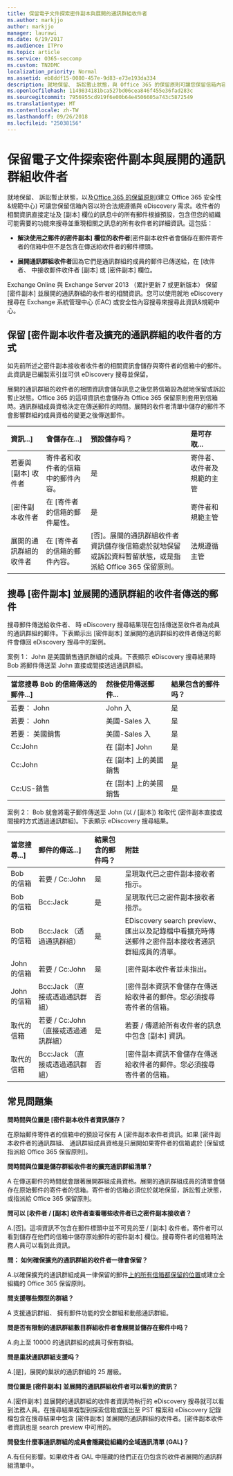 ```yaml
---
title: 保留電子文件探索密件副本與展開的通訊群組收件者
ms.author: markjjo
author: markjjo
manager: laurawi
ms.date: 6/19/2017
ms.audience: ITPro
ms.topic: article
ms.service: O365-seccomp
ms.custom: TN2DMC
localization_priority: Normal
ms.assetid: eb8ddf15-0080-457e-9d83-e73e193da334
description: 就地保留、 訴訟暫止狀態，與 Office 365 的保留原則可讓您保留信箱內容以符合法規遵循與 eDiscovery 需求。
ms.openlocfilehash: 1149834181bca527bd06cea846f455e36fad283c
ms.sourcegitcommit: 7956955cd919f6e00b64e4506605a743c5872549
ms.translationtype: MT
ms.contentlocale: zh-TW
ms.lasthandoff: 09/26/2018
ms.locfileid: "25038156"
---
```

# <a name="preserve-bcc-and-expanded-distribution-group-recipients-for-ediscovery"></a>保留電子文件探索密件副本與展開的通訊群組收件者
  
就地保留、 訴訟暫止狀態，以及[Office 365 的保留原則](http://go.microsoft.com/fwlink/?LinkID=827811)(建立 Office 365 安全性&amp;規範中心) 可讓您保留信箱內容以符合法規遵循與 eDiscovery 需求。收件者的相關資訊直接定址及 [副本] 欄位的訊息中的所有郵件根據預設，包含但您的組織可能需要的功能來搜尋並重現相關之訊息的所有收件者的詳細資訊。這包括： 
  
- **解決使用之郵件的密件副本] 欄位的收件者**[密件副本收件者會儲存在郵件寄件者的信箱中但不是包含在傳送給收件者的郵件標頭。 
    
- **展開通訊群組收件者**因為它們是通訊群組的成員的郵件已傳送給，在 [收件者、 中接收郵件收件者 [副本] 或 [密件副本] 欄位。 
    
Exchange Online 與 Exchange Server 2013 （累計更新 7 或更新版本） 保留 [密件副本] 並展開的通訊群組的收件者的相關資訊。您可以使用就地 eDiscovery 搜尋在 Exchange 系統管理中心 (EAC) 或安全性內容搜尋來搜尋此資訊&amp;規範中心。 
  
## <a name="how-bcc-recipients-and-expanded-distribution-group-recipients-are-preserved"></a>保留 [密件副本收件者及擴充的通訊群組的收件者的方式
<a name="sectionSection0"> </a>

如先前所述之密件副本接收者收件者的相關資訊會儲存與寄件者的信箱中的郵件。此資訊是已編製索引並可供 eDiscovery 搜尋並保留。 
  
展開的通訊群組的收件者的相關資訊會儲存訊息之後您將信箱設為就地保留或訴訟暫止狀態。Office 365 的這項資訊也會儲存為 Office 365 保留原則套用到信箱時。通訊群組成員資格決定在傳送郵件的時間。展開的收件者清單中儲存的郵件不會影響群組的成員資格的變更之後傳送郵件。 
  
|**資訊...]**|**會儲存在...]**|**預設儲存吗？**|**是可存取...**|
|:-----|:-----|:-----|:-----|
|若要與 [副本] 收件者  <br/> |寄件者和收件者的信箱中的郵件內容。  <br/> |是  <br/> |寄件者、 收件者及規範的主管  <br/> |
|[密件副本收件者  <br/> |在 [寄件者的信箱的郵件屬性。  <br/> |是  <br/> |寄件者和規範主管  <br/> |
|展開的通訊群組的收件者  <br/> |在 [寄件者的信箱的郵件內容。  <br/> |[否]。展開的通訊群組收件者資訊儲存後信箱處於就地保留或訴訟資料暫留狀態，或是指派給 Office 365 保留原則。  <br/> |法規遵循主管  <br/> |
   
## <a name="searching-for-messages-sent-to-bcc-and-expanded-distribution-group-recipients"></a>搜尋 [密件副本] 並展開的通訊群組的收件者傳送的郵件
<a name="sectionSection1"> </a>

搜尋郵件傳送給收件者、 時 eDiscovery 搜尋結果現在包括傳送至收件者為成員的通訊群組的郵件。下表顯示出 [密件副本] 並展開的通訊群組的收件者傳送的郵件會傳回 eDiscovery 搜尋中的案例。
  
案例 1： John 是美國銷售通訊群組的成員。下表顯示 eDiscovery 搜尋結果時 Bob 將郵件傳送至 John 直接或間接透過通訊群組。
  
|**當您搜尋 Bob 的信箱傳送的郵件...]**|**然後使用傳送郵件...**|**結果包含的郵件吗？**|
|:-----|:-----|:-----|
|若要： John  <br/> |John 入  <br/> |是  <br/> |
|若要： John  <br/> |美國-Sales 入  <br/> |是  <br/> |
|若要： 美國銷售  <br/> |美國-Sales 入  <br/> |是  <br/> |
|Cc:John  <br/> |在 [副本] John  <br/> |是  <br/> |
|Cc:John  <br/> |在 [副本] 上的美國銷售  <br/> |是  <br/> |
|Cc:US-銷售  <br/> |在 [副本] 上的美國銷售  <br/> |是  <br/> |
   
案例 2： Bob 就會將電子郵件傳送至 John (以 / [副本]) 和取代 (密件副本直接或間接的方式透過通訊群組)。下表顯示 eDiscovery 搜尋結果。
  
|**當您搜尋...]**|**郵件的傳送...]**|**結果包含的郵件吗？**|**附註**|
|:-----|:-----|:-----|:-----|
|Bob 的信箱  <br/> |若要 / Cc:John  <br/> |是  <br/> |呈現取代已之密件副本接收者指示。  <br/> |
|Bob 的信箱  <br/> |Bcc:Jack  <br/> |是  <br/> |呈現取代已之密件副本接收者指示。  <br/> |
|Bob 的信箱  <br/> |Bcc:Jack （透過通訊群組）  <br/> |是  <br/> |EDiscovery search preview、 匯出以及記錄檔中看擴充時傳送郵件之密件副本接收者通訊群組成員的清單。  <br/> |
|John 的信箱  <br/> |若要 / Cc:John  <br/> |是  <br/> |[密件副本收件者並未指出。  <br/> |
|John 的信箱  <br/> |Bcc:Jack （直接或透過通訊群組）  <br/> |否  <br/> |[密件副本資訊不會儲存在傳送給收件者的郵件。您必須搜尋寄件者的信箱。  <br/> |
|取代的信箱  <br/> |若要 / Cc:John （直接或透過通訊群組）  <br/> |是  <br/> |若要 / 傳遞給所有收件者的訊息中包含 [副本] 資訊。  <br/> |
|取代的信箱  <br/> |Bcc:Jack （直接或透過通訊群組）  <br/> |否  <br/> |[密件副本資訊不會儲存在傳送給收件者的郵件。您必須搜尋寄件者的信箱。  <br/> |
   
## <a name="frequently-asked-questions"></a>常見問題集
<a name="sectionSection2"> </a>

 **問時間與位置是 [密件副本收件者資訊儲存？**
  
在原始郵件寄件者的信箱中的預設可保有 A [密件副本收件者資訊。如果 [密件副本收件者的通訊群組、 通訊群組成員資格是只展開如果寄件者的信箱處於 [保留或指派給 Office 365 保留原則]。
  
 **問時間與位置是儲存群組收件者的擴充通訊群組清單？**
  
A 在傳送郵件的時間就會跟著展開群組成員資格。展開的通訊群組成員的清單會儲存在原始郵件的寄件者的信箱。寄件者的信箱必須位於就地保留，訴訟暫止狀態，或指派給 Office 365 保留原則。
  
 **問可以 [收件者 / [副本] 收件者查看哪些收件者已之密件副本接收者？**
  
A.[否]。這項資訊不包含在郵件標頭中並不可見的至 / [副本] 收件者。寄件者可以看到儲存在他們的信箱中儲存原始郵件的密件副本] 欄位。搜尋寄件者的信箱時法務人員可以看到此資訊。
  
 **問： 如何確保擴充的通訊群組的收件者一律會保留？**
  
A.以確保擴充的通訊群組成員一律保留的郵件[上的所有信箱都保留的位置](http://technet.microsoft.com/library/4c141604-3210-44cc-b98e-f3e0f15613b8.aspx)或建立全組織的 Office 365 保留原則。 
  
 **問支援哪些類型的群組？**
  
A 支援通訊群組、 擁有郵件功能的安全群組和動態通訊群組。 
  
 **問是否有限制的通訊群組數目群組收件者會展開並儲存在郵件中吗？**
  
A.向上至 10000 的通訊群組的成員可保有群組。
  
 **問是巢狀通訊群組支援吗？**
  
A.[是]，展開的巢狀的通訊群組的 25 層級。
  
 **問位置是 [密件副本] 並展開的通訊群組收件者可以看到的資訊？**
  
A.[密件副本] 並展開的通訊群組的收件者資訊時執行的 eDiscovery 搜尋就可以看到法務人員。在搜尋結果複製到探索信箱或匯出至 PST 檔案和 eDiscovery 記錄檔包含在搜尋結果中包含 [密件副本] 並展開的通訊群組的收件者。[密件副本收件者資訊也是 search preview 中可用的。
  
 **問發生什麼事通訊群組的成員會隱藏從組織的全域通訊清單 (GAL)？**
  
A.有任何影響。如果收件者 GAL 中隱藏的他們正在仍包含的收件者展開的通訊群組清單中。
  

